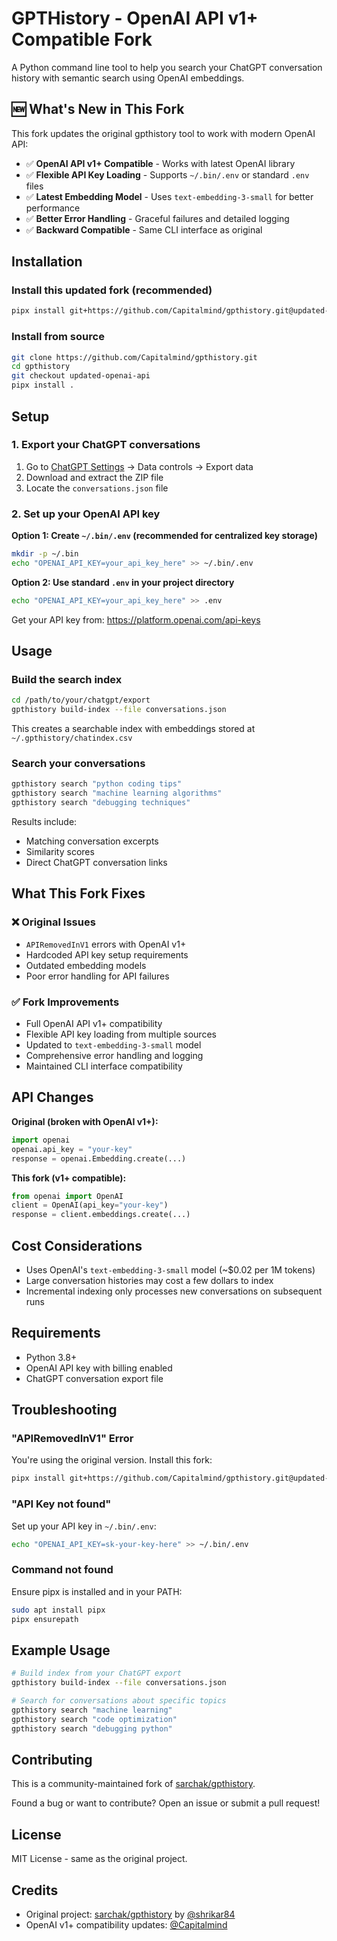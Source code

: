# GPTHistory - OpenAI API v1+ Compatible Fork

A Python command line tool to help you search your ChatGPT conversation history with semantic search using OpenAI embeddings.

## 🆕 What's New in This Fork

This fork updates the original gpthistory tool to work with modern OpenAI API:

- ✅ **OpenAI API v1+ Compatible** - Works with latest OpenAI library
- ✅ **Flexible API Key Loading** - Supports `~/.bin/.env` or standard `.env` files
- ✅ **Latest Embedding Model** - Uses `text-embedding-3-small` for better performance
- ✅ **Better Error Handling** - Graceful failures and detailed logging
- ✅ **Backward Compatible** - Same CLI interface as original

## Installation

### Install this updated fork (recommended)

```bash
pipx install git+https://github.com/Capitalmind/gpthistory.git@updated-openai-api
```

### Install from source

```bash
git clone https://github.com/Capitalmind/gpthistory.git
cd gpthistory
git checkout updated-openai-api
pipx install .
```

## Setup

### 1. Export your ChatGPT conversations

1. Go to [ChatGPT Settings](https://chat.openai.com/settings) → Data controls → Export data
2. Download and extract the ZIP file
3. Locate the `conversations.json` file

### 2. Set up your OpenAI API key

**Option 1: Create `~/.bin/.env` (recommended for centralized key storage)**
```bash
mkdir -p ~/.bin
echo "OPENAI_API_KEY=your_api_key_here" >> ~/.bin/.env
```

**Option 2: Use standard `.env` in your project directory**
```bash
echo "OPENAI_API_KEY=your_api_key_here" >> .env
```

Get your API key from: https://platform.openai.com/api-keys

## Usage

### Build the search index

```bash
cd /path/to/your/chatgpt/export
gpthistory build-index --file conversations.json
```

This creates a searchable index with embeddings stored at `~/.gpthistory/chatindex.csv`

### Search your conversations

```bash
gpthistory search "python coding tips"
gpthistory search "machine learning algorithms"
gpthistory search "debugging techniques"
```

Results include:
- Matching conversation excerpts
- Similarity scores
- Direct ChatGPT conversation links

## What This Fork Fixes

### ❌ Original Issues
- `APIRemovedInV1` errors with OpenAI v1+
- Hardcoded API key setup requirements
- Outdated embedding models
- Poor error handling for API failures

### ✅ Fork Improvements
- Full OpenAI API v1+ compatibility
- Flexible API key loading from multiple sources
- Updated to `text-embedding-3-small` model
- Comprehensive error handling and logging
- Maintained CLI interface compatibility

## API Changes

**Original (broken with OpenAI v1+):**
```python
import openai
openai.api_key = "your-key"
response = openai.Embedding.create(...)
```

**This fork (v1+ compatible):**
```python
from openai import OpenAI
client = OpenAI(api_key="your-key")
response = client.embeddings.create(...)
```

## Cost Considerations

- Uses OpenAI's `text-embedding-3-small` model (~$0.02 per 1M tokens)
- Large conversation histories may cost a few dollars to index
- Incremental indexing only processes new conversations on subsequent runs

## Requirements

- Python 3.8+
- OpenAI API key with billing enabled
- ChatGPT conversation export file

## Troubleshooting

### "APIRemovedInV1" Error
You're using the original version. Install this fork:
```bash
pipx install git+https://github.com/Capitalmind/gpthistory.git@updated-openai-api
```

### "API Key not found"
Set up your API key in `~/.bin/.env`:
```bash
echo "OPENAI_API_KEY=sk-your-key-here" >> ~/.bin/.env
```

### Command not found
Ensure pipx is installed and in your PATH:
```bash
sudo apt install pipx
pipx ensurepath
```

## Example Usage

```bash
# Build index from your ChatGPT export
gpthistory build-index --file conversations.json

# Search for conversations about specific topics
gpthistory search "machine learning"
gpthistory search "code optimization"
gpthistory search "debugging python"
```

## Contributing

This is a community-maintained fork of [sarchak/gpthistory](https://github.com/sarchak/gpthistory).

Found a bug or want to contribute? Open an issue or submit a pull request!

## License

MIT License - same as the original project.

## Credits

- Original project: [sarchak/gpthistory](https://github.com/sarchak/gpthistory) by [@shrikar84](https://x.com/shrikar84)
- OpenAI v1+ compatibility updates: [@Capitalmind](https://github.com/Capitalmind)